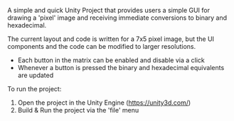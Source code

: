 A simple and quick Unity Project that provides users a simple GUI for drawing a 'pixel' image and receiving immediate conversions to binary and hexadecimal.

The current layout and code is written for a 7x5 pixel image, but the UI components and the code can be modified to larger resolutions.
  - Each button in the matrix can be enabled and disable via a click
  - Whenever a button is pressed the binary and hexadecimal equivalents are updated

To run the project:
  1. Open the project in the Unity Engine (https://unity3d.com/)
  2. Build & Run the project via the 'file' menu
